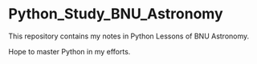 # Python_Study_BNU_Astronomy
This repository contains my notes in Python Lessons of BNU Astronomy.

Hope to master Python in my efforts.
